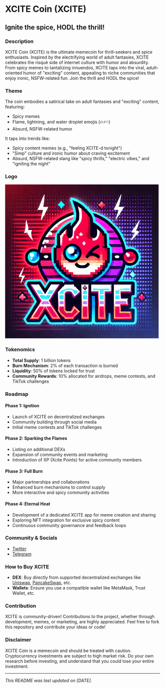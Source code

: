 # XCITE Coin (XCITE)

## Ignite the spice, HODL the thrill!

### Description
XCITE Coin (XCITE) is the ultimate memecoin for thrill-seekers and spice enthusiasts. Inspired by the electrifying world of adult fantasies, XCITE celebrates the risqué side of internet culture with humor and absurdity. From spicy memes to tantalizing innuendos, XCITE taps into the viral, adult-oriented humor of "exciting" content, appealing to niche communities that enjoy ironic, NSFW-related fun. Join the thrill and HODL the spice!

### Theme
The coin embodies a satirical take on adult fantasies and "exciting" content, featuring:
- Spicy memes
- Flame, lightning, and water droplet emojis (🔥⚡💦)
- Absurd, NSFW-related humor

It taps into trends like:
- Spicy content memes (e.g., "feeling XCITE-d tonight")
- "Simp" culture and ironic humor about craving excitement
- Absurd, NSFW-related slang like "spicy thrills," "electric vibes," and "igniting the night"

### Logo
![XCITE Logo](logo.png)

### Tokenomics

- **Total Supply**: 1 billion tokens
- **Burn Mechanism**: 2% of each transaction is burned 
- **Liquidity**: 50% of tokens locked for trust
- **Community Rewards**: 10% allocated for airdrops, meme contests, and TikTok challenges

### Roadmap

#### Phase 1: Ignition
- Launch of XCITE on decentralized exchanges
- Community building through social media
- Initial meme contests and TikTok challenges

#### Phase 2: Sparking the Flames
- Listing on additional DEXs
- Expansion of community events and marketing 
- Introduction of XP (Xcite Points) for active community members

#### Phase 3: Full Burn
- Major partnerships and collaborations
- Enhanced burn mechanisms to control supply
- More interactive and spicy community activities

#### Phase 4: Eternal Heat
- Development of a dedicated XCITE app for meme creation and sharing
- Exploring NFT integration for exclusive spicy content
- Continuous community governance and feedback loops

### Community & Socials
- [Twitter](https://x.com/xcitecoin)
- [Telegram](https://t.me/xcitecoin)

### How to Buy XCITE
- **DEX**: Buy directly from supported decentralized exchanges like [Uniswap](https://app.uniswap.org), [PancakeSwap](https://pancakeswap.finance), etc.
- **Wallets**: Ensure you use a compatible wallet like MetaMask, Trust Wallet, etc.

### Contribution
XCITE is community-driven! Contributions to the project, whether through development, memes, or marketing, are highly appreciated. Feel free to fork this repository and contribute your ideas or code!

### Disclaimer
XCITE Coin is a memecoin and should be treated with caution. Cryptocurrency investments are subject to high market risk. Do your own research before investing, and understand that you could lose your entire investment. 

---

*This README was last updated on [DATE].*
